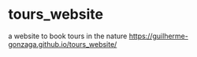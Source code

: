 # tours_website
a website to book tours in the nature
https://guilherme-gonzaga.github.io/tours_website/
